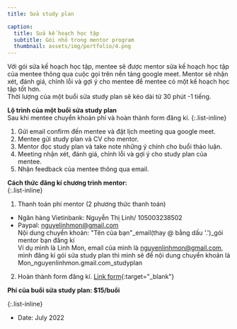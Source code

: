 ```yaml
---
title: Sửa study plan

caption:
  title: Sửa kế hoạch học tập
  subtitle: Gói nhỏ trong mentor program
  thumbnail: assets/img/portfolio/4.png
---
```

Với gói sửa kế hoạch học tập, mentee sẽ được mentor sửa kế hoạch học tập của mentee thông qua cuộc gọi trên nền tảng google meet. Mentor sẽ nhận xét, đánh giá, chỉnh lỗi và gợi ý cho mentee để mentee có một kế hoạch học tập tốt hơn. 
<br/> Thời lượng của một buổi sửa study plan sẽ kéo dài từ 30 phút -1 tiếng. 

**Lộ trình của một buổi sửa study plan** 
<br/>Sau khi mentee chuyển khoản phí và hoàn thành form đăng kí. 
{:.list-inline}
1. Gửi email confirm đến mentee và đặt lịch meeting qua google meet.
2. Mentee gửi study plan và CV cho mentor. 
3. Mentor đọc study plan và take note những ý chính cho buổi thảo luận. 
4. Meeting nhận xét, đánh giá, chỉnh lỗi và gợi ý cho study plan của mentee. 
5. Nhận feedback của mentee thông qua email.

**Cách thức đăng kí chương trình mentor:**  
{:.list-inline}
1. Thanh toán phí mentor (2 phương thức thanh toán)
- Ngân hàng Vietinbank: Nguyễn Thị Linh/ 105003238502
- Paypal: nguyelinhmon@gmail.com
<br />Nội dung chuyển khoản: "Tên của bạn"_email(thay @ bằng dấu '.')_gói mentor bạn đăng kí
<br />Ví dụ mình là Linh Mon, email của mình là nguyenlinhmon@gmail.com, mình đăng kí gói sửa study plan thì mình sẽ để nội dung chuyển khoản là Mon_nguyenlinhmon.gmail.com_studyplan
2. Hoàn thành form đăng kí. [Link form](https://forms.gle/vb5613wWEQbNrDnU6){:target="_blank"}

**Phí của buổi sửa study plan: $15/buổi**

{:.list-inline}
- Date: July 2022
